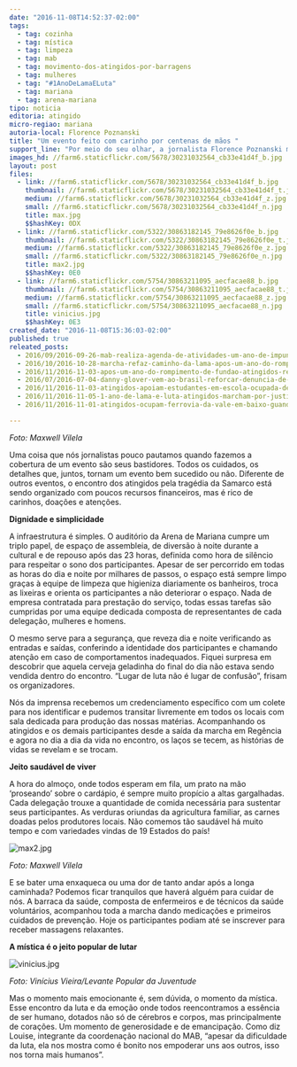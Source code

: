 ```yaml
---
date: "2016-11-08T14:52:37-02:00"
tags:
  - tag: cozinha
  - tag: mística
  - tag: limpeza
  - tag: mab
  - tag: movimento-dos-atingidos-por-barragens
  - tag: mulheres
  - tag: "#1AnoDeLamaELuta"
  - tag: mariana
  - tag: arena-mariana
tipo: noticia
editoria: atingido
micro-regiao: mariana
autoria-local: Florence Poznanski
title: "Um evento feito com carinho por centenas de mãos "
support_line: "Por meio do seu olhar, a jornalista Florence Poznanski mostra como se organizam os atingidos para a realização do Encontro dos Atingidos em Mariana (MG)"
images_hd: //farm6.staticflickr.com/5678/30231032564_cb33e41d4f_b.jpg
layout: post
files:
  - link: //farm6.staticflickr.com/5678/30231032564_cb33e41d4f_b.jpg
    thumbnail: //farm6.staticflickr.com/5678/30231032564_cb33e41d4f_t.jpg
    medium: //farm6.staticflickr.com/5678/30231032564_cb33e41d4f_z.jpg
    small: //farm6.staticflickr.com/5678/30231032564_cb33e41d4f_n.jpg
    title: max.jpg
    $$hashKey: 0DX
  - link: //farm6.staticflickr.com/5322/30863182145_79e8626f0e_b.jpg
    thumbnail: //farm6.staticflickr.com/5322/30863182145_79e8626f0e_t.jpg
    medium: //farm6.staticflickr.com/5322/30863182145_79e8626f0e_z.jpg
    small: //farm6.staticflickr.com/5322/30863182145_79e8626f0e_n.jpg
    title: max2.jpg
    $$hashKey: 0E0
  - link: //farm6.staticflickr.com/5754/30863211095_aecfacae88_b.jpg
    thumbnail: //farm6.staticflickr.com/5754/30863211095_aecfacae88_t.jpg
    medium: //farm6.staticflickr.com/5754/30863211095_aecfacae88_z.jpg
    small: //farm6.staticflickr.com/5754/30863211095_aecfacae88_n.jpg
    title: vinicius.jpg
    $$hashKey: 0E3
created_date: "2016-11-08T15:36:03-02:00"
published: true
releated_posts:
  - 2016/09/2016-09-26-mab-realiza-agenda-de-atividades-um-ano-de-impunidade-do-crime-da-samarco-em-mariana-mg.md
  - 2016/10/2016-10-28-marcha-refaz-caminho-da-lama-apos-um-ano-do-rompimento-de-fundao.md
  - 2016/11/2016-11-03-apos-um-ano-do-rompimento-de-fundao-atingidos-realizam-encontro-em-mariana.md
  - 2016/07/2016-07-04-danny-glover-vem-ao-brasil-reforcar-denuncia-de-golpe-contra-dilma.md
  - 2016/11/2016-11-03-atingidos-apoiam-estudantes-em-escola-ocupada-de-mariana-mg.md
  - 2016/11/2016-11-05-1-ano-de-lama-e-luta-atingidos-marcham-por-justica-em-bento-rodrigues.md
  - 2016/11/2016-11-01-atingidos-ocupam-ferrovia-da-vale-em-baixo-guandu-es.md

---
```

<p><em>Foto: Maxwell Vilela</em></p>

<p>Uma coisa que n&oacute;s jornalistas pouco pautamos quando fazemos a cobertura de um evento s&atilde;o seus bastidores. Todos os cuidados, os detalhes que, juntos, tornam um evento bem sucedido ou n&atilde;o. Diferente de outros eventos, o encontro dos atingidos pela trag&eacute;dia da Samarco est&aacute; sendo organizado com poucos recursos financeiros, mas &eacute; rico de carinhos, doa&ccedil;&otilde;es e aten&ccedil;&otilde;es.</p>

<p><strong>Dignidade e simplicidade</strong></p>

<p>A infraestrutura &eacute; simples. O audit&oacute;rio da Arena de Mariana cumpre um triplo papel, de espa&ccedil;o de assembleia, de divers&atilde;o &agrave; noite durante a cultural e de repouso ap&oacute;s das 23 horas, definida como hora de sil&ecirc;ncio para respeitar o sono dos participantes. Apesar de ser percorrido em todas as horas do dia e noite por milhares de passos, o espa&ccedil;o est&aacute; sempre limpo gra&ccedil;as &agrave; equipe de limpeza que higieniza diariamente os banheiros, troca as lixeiras e orienta os participantes a n&atilde;o deteriorar o espa&ccedil;o. Nada de empresa contratada para presta&ccedil;&atilde;o do servi&ccedil;o, todas essas tarefas s&atilde;o cumpridas por uma equipe dedicada composta de representantes de cada delega&ccedil;&atilde;o, mulheres e homens.</p>

<p>O mesmo serve para a seguran&ccedil;a, que reveza dia e noite verificando as entradas e sa&iacute;das, conferindo a identidade dos participantes e chamando aten&ccedil;&atilde;o em caso de comportamentos inadequados. Fiquei surpresa em descobrir que aquela cerveja geladinha do final do dia n&atilde;o estava sendo vendida dentro do encontro. &ldquo;Lugar de luta n&atilde;o &eacute; lugar de confus&atilde;o&rdquo;, frisam os organizadores.</p>

<p>N&oacute;s da imprensa recebemos um credenciamento espec&iacute;fico com um colete para nos identificar e pudemos transitar livremente em todos os locais com sala dedicada para produ&ccedil;&atilde;o das nossas mat&eacute;rias. Acompanhando os atingidos e os demais participantes desde a sa&iacute;da da marcha em Reg&ecirc;ncia e agora no dia a dia da vida no encontro, os la&ccedil;os se tecem, as hist&oacute;rias de vidas se revelam e se trocam.</p>

<p><strong>Jeito saud&aacute;vel de viver</strong></p>

<p>A hora do almo&ccedil;o, onde todos esperam em fila, um prato na m&atilde;o &lsquo;proseando&rsquo; sobre o card&aacute;pio, &eacute; sempre muito prop&iacute;cio a altas gargalhadas. Cada delega&ccedil;&atilde;o trouxe a quantidade de comida necess&aacute;ria para sustentar seus participantes. As verduras oriundas da agricultura familiar, as carnes doadas pelos produtores locais. N&atilde;o comemos t&atilde;o saud&aacute;vel h&aacute; muito tempo e com variedades vindas de 19 Estados do pa&iacute;s!</p>

<p><img alt="max2.jpg" src="//farm6.staticflickr.com/5322/30863182145_79e8626f0e_b.jpg" /></p>

<p><em>Foto: Maxwell Vilela</em></p>

<p>E se bater uma enxaqueca ou uma dor de tanto andar ap&oacute;s a longa caminhada? Podemos ficar tranquilos que haver&aacute; algu&eacute;m para cuidar de n&oacute;s. A barraca da sa&uacute;de, composta de enfermeiros e de t&eacute;cnicos da sa&uacute;de volunt&aacute;rios, acompanhou toda a marcha dando medica&ccedil;&otilde;es e primeiros cuidados de preven&ccedil;&atilde;o. Hoje os participantes podiam at&eacute; se inscrever para receber massagens relaxantes.</p>

<p><strong>A m&iacute;stica &eacute; o jeito popular de lutar</strong></p>

<p><img alt="vinicius.jpg" src="//farm6.staticflickr.com/5754/30863211095_aecfacae88_b.jpg" /></p>

<p><em>Foto: Vin&iacute;cius Vieira/Levante Popular da Juventude</em></p>

<p>Mas o momento mais emocionante &eacute;, sem d&uacute;vida, o momento da m&iacute;stica. Esse encontro da luta e da emo&ccedil;&atilde;o onde todos reencontramos a ess&ecirc;ncia de ser humano, dotados n&atilde;o s&oacute; de c&eacute;rebros e corpos, mas principalmente de cora&ccedil;&otilde;es. Um momento de generosidade e de emancipa&ccedil;&atilde;o. Como diz Louise, integrante da coordena&ccedil;&atilde;o nacional do MAB, &ldquo;apesar da dificuldade da luta, ela nos mostra como &eacute; bonito nos empoderar uns aos outros, isso nos torna mais humanos&rdquo;.&nbsp;</p>
